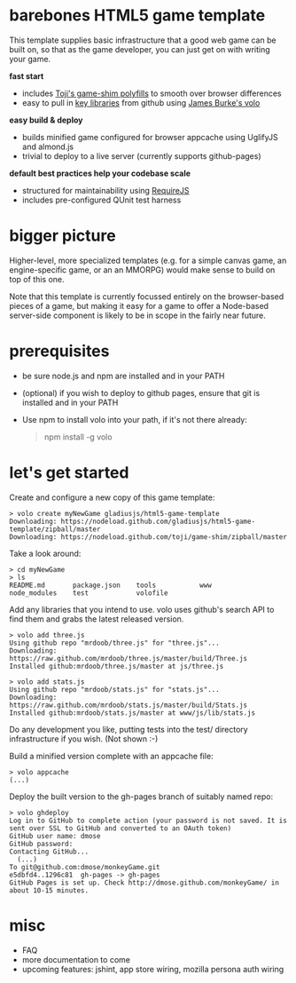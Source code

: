 # barebones HTML5 game template

This template supplies basic infrastructure that a good
web game can be built on, so that as the game developer, you can just
get on with writing your game.

**fast start**

* includes [Toji's game-shim polyfills](https://github.com/toji/game-shim) to
 smooth over browser differences 
* easy to pull in [key libraries](FAQ.html) from github using
 [James Burke's volo](https://github.com/volojs/volo)

**easy build & deploy**

* builds minified game configured for browser appcache using UglifyJS and almond.js
* trivial to deploy to a live server (currently supports github-pages)

**default best practices help your codebase scale**

* structured for maintainability using [RequireJS](requirejs.org)
* includes pre-configured QUnit test harness

# bigger picture

Higher-level, more specialized templates (e.g. for a simple canvas game,
an engine-specific game, or an an MMORPG) would make sense to build on top
of this one.

Note that this template is currently focussed entirely on the browser-based
pieces of a game, but making it easy for a game to offer a Node-based
server-side component is likely to be in scope in the fairly near future.

# prerequisites
* be sure node.js and npm are installed and in your PATH
* (optional) if you wish to deploy to github pages, ensure that git is installed and in your PATH
* Use npm to install volo into your path, if it's not there already:

    > npm install -g volo

# let's get started

Create and configure a new copy of this game template:

    > volo create myNewGame gladiusjs/html5-game-template
    Downloading: https://nodeload.github.com/gladiusjs/html5-game-template/zipball/master
    Downloading: https://nodeload.github.com/toji/game-shim/zipball/master

Take a look around:

    > cd myNewGame
    > ls
    README.md       package.json    tools           www
    node_modules    test            volofile

Add any libraries that you intend to use.  volo uses github's search API to
find them and grabs the latest released version.

    > volo add three.js
    Using github repo "mrdoob/three.js" for "three.js"...
    Downloading: https://raw.github.com/mrdoob/three.js/master/build/Three.js
    Installed github:mrdoob/three.js/master at js/three.js
  
    > volo add stats.js
    Using github repo "mrdoob/stats.js" for "stats.js"...
    Downloading: https://raw.github.com/mrdoob/stats.js/master/build/Stats.js
    Installed github:mrdoob/stats.js/master at www/js/lib/stats.js
   
Do any development you like, putting tests into the test/ directory
infrastructure if you wish.  (Not shown :-)
   
Build a minified version complete with an appcache file:
   
    > volo appcache
    (...)

Deploy the built version to the gh-pages branch of suitably named repo:

    > volo ghdeploy
    Log in to GitHub to complete action (your password is not saved. It is sent over SSL to GitHub and converted to an OAuth token)
    GitHub user name: dmose
    GitHub password: 
    Contacting GitHub...
      (...)
    To git@github.com:dmose/monkeyGame.git
    e5dbfd4..1296c81  gh-pages -> gh-pages
    GitHub Pages is set up. Check http://dmose.github.com/monkeyGame/ in about 10-15 minutes.

# misc
* FAQ
* more documentation to come
* upcoming features: jshint, app store wiring, mozilla persona auth wiring  

